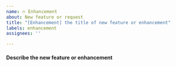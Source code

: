 ```yaml
---
name: 🔥 Enhancement
about: New feature or request
title: "[Enhancement] the title of new feature or enhancement"
labels: enhancement
assignees: ''

---
```


#### Describe the new feature or enhancement
